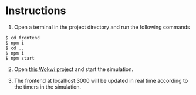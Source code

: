 # Instructions

1. Open a terminal in the project directory and run the following commands

```console
$ cd frontend
$ npm i
$ cd ..
$ npm i
$ npm start
```

2. Open [this Wokwi project](https://wokwi.com/projects/363357655550522369) and start the simulation.

3. The frontend at localhost:3000 will be updated in real time according to the timers in the simulation.
